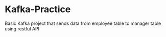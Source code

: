 # Kafka-Practice
Basic Kafka project that sends data from employee table to manager table using restful API
